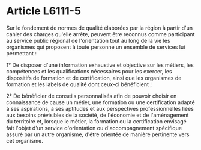 # Article L6111-5

 

Sur le fondement de normes de qualité élaborées par la région à partir d'un cahier des charges qu'elle arrête, peuvent être reconnus comme participant au service public régional de l'orientation tout au long de la vie les organismes qui proposent à toute personne un ensemble de services lui permettant : 

1° De disposer d'une information exhaustive et objective sur les métiers, les compétences et les qualifications nécessaires pour les exercer, les dispositifs de formation et de certification, ainsi que les organismes de formation et les labels de qualité dont ceux-ci bénéficient ;

2° De bénéficier de conseils personnalisés afin de pouvoir choisir en connaissance de cause un métier, une formation ou une certification adapté à ses aspirations, à ses aptitudes et aux perspectives professionnelles liées aux besoins prévisibles de la société, de l'économie et de l'aménagement du territoire et, lorsque le métier, la formation ou la certification envisagé fait l'objet d'un service d'orientation ou d'accompagnement spécifique assuré par un autre organisme, d'être orientée de manière pertinente vers cet organisme.